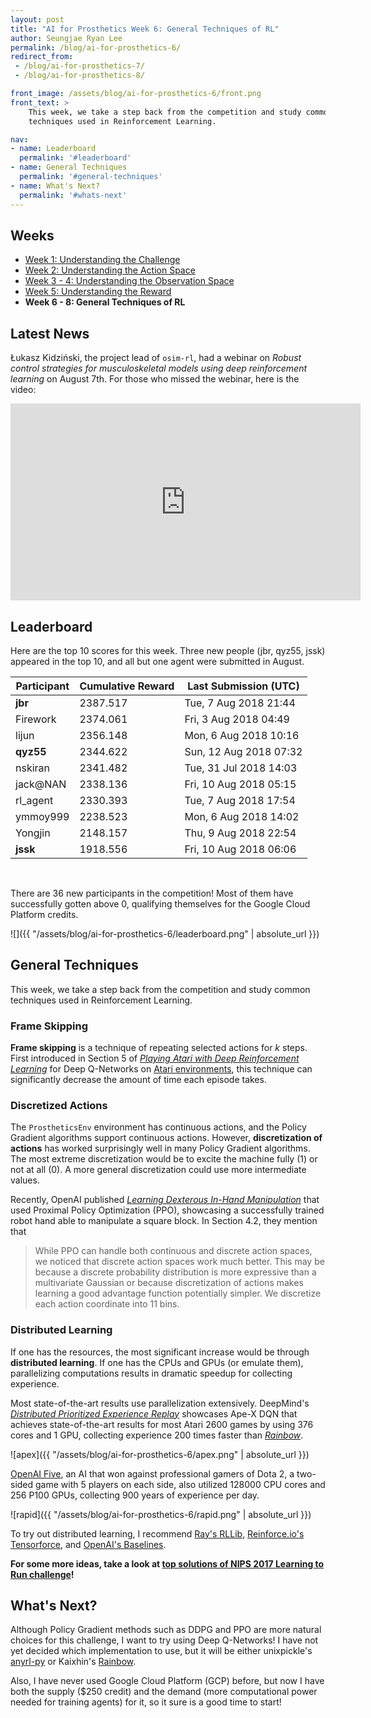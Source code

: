 ```yaml
---
layout: post
title: "AI for Prosthetics Week 6: General Techniques of RL"
author: Seungjae Ryan Lee
permalink: /blog/ai-for-prosthetics-6/
redirect_from:
 - /blog/ai-for-prosthetics-7/
 - /blog/ai-for-prosthetics-8/

front_image: /assets/blog/ai-for-prosthetics-6/front.png
front_text: >
    This week, we take a step back from the competition and study common
    techniques used in Reinforcement Learning.

nav:
- name: Leaderboard
  permalink: '#leaderboard'
- name: General Techniques
  permalink: '#general-techniques'
- name: What's Next?
  permalink: '#whats-next'
---
```


## Weeks

- [Week 1: Understanding the Challenge](/blog/ai-for-prosthetics-1)
- [Week 2: Understanding the Action Space](/blog/ai-for-prosthetics-2)
- [Week 3 - 4: Understanding the Observation Space](/blog/ai-for-prosthetics-3)
- [Week 5: Understanding the Reward](/blog/ai-for-prosthetics-5)
- **Week 6 - 8: General Techniques of RL**



## Latest News

Łukasz Kidziński, the project lead of `osim-rl`, had a webinar on *Robust control strategies for musculoskeletal models using deep reinforcement learning* on August 7th. For those who missed the webinar, here is the video:

<iframe width="560" height="315" src="https://www.youtube.com/embed/M2D5xSSxshE" frameborder="0" allow="autoplay; encrypted-media" allowfullscreen></iframe>



## Leaderboard

Here are the top 10 scores for this week. Three new people (jbr, qyz55, jssk) appeared in the top 10, and all but one agent were submitted in August. 



| Participant        | Cumulative Reward | Last Submission (UTC)  |
| ------------------ | ----------------- | ---------------------- |
| **jbr**            | 2387.517          | Tue, 7 Aug 2018 21:44  |
| Firework           | 2374.061          | Fri, 3 Aug 2018 04:49  |
| lijun              | 2356.148          | Mon, 6 Aug 2018 10:16  |
| **qyz55**          | 2344.622          | Sun, 12 Aug 2018 07:32 |
| nskiran            | 2341.482          | Tue, 31 Jul 2018 14:03 |
| jack@NAN           | 2338.136          | Fri, 10 Aug 2018 05:15 |
| rl_agent           | 2330.393          | Tue, 7 Aug 2018 17:54  |
| ymmoy999           | 2238.523          | Mon, 6 Aug 2018 14:02  |
| Yongjin            | 2148.157          | Thu, 9 Aug 2018 22:54  |
| **jssk**           | 1918.556          | Fri, 10 Aug 2018 06:06 |

<br/>

There are 36 new participants in the competition! Most of them have successfully gotten above 0, qualifying themselves for the Google Cloud Platform credits.

![]({{ "/assets/blog/ai-for-prosthetics-6/leaderboard.png" | absolute_url }})



## General Techniques

This week, we take a step back from the competition and study common techniques used in Reinforcement Learning.



### Frame Skipping

**Frame skipping** is a technique of repeating selected actions for $k$ steps. First introduced in Section 5 of [*Playing Atari with Deep Reinforcement Learning*](https://arxiv.org/abs/1312.5602) for Deep Q-Networks on [Atari environments](/envs/gym/atari), this technique can significantly decrease the amount of time each episode takes.



### Discretized Actions

The `ProstheticsEnv` environment has continuous actions, and the Policy Gradient algorithms support continuous actions. However, **discretization of actions** has worked surprisingly well in many Policy Gradient algorithms. The most extreme discretization would be to excite the machine fully (1) or not at all (0). A more general discretization could use more intermediate values.

Recently, OpenAI published [*Learning Dexterous In-Hand Manipulation*](https://arxiv.org/abs/1808.00177) that used Proximal Policy Optimization (PPO), showcasing a successfully trained robot hand able to manipulate a square block. In Section 4.2, they mention that

> While PPO can handle both continuous and discrete action spaces, we noticed that discrete action spaces work much better. This may be because a discrete probability distribution is more expressive than a multivariate Gaussian or because discretization of actions makes learning a good advantage function potentially simpler. We discretize each action coordinate into 11 bins.



### Distributed Learning

If one has the resources, the most significant increase would be through **distributed learning**. If one has the CPUs and GPUs (or emulate them), parallelizing computations results in dramatic speedup for collecting experience.

Most state-of-the-art results use parallelization extensively. DeepMind's [*Distributed Prioritized Experience Replay*](https://arxiv.org/abs/1803.00933) showcases Ape-X DQN that achieves state-of-the-art results for most Atari 2600 games by using 376 cores and 1 GPU, collecting experience 200 times faster than [*Rainbow*](https://arxiv.org/abs/1710.02298).

![apex]({{ "/assets/blog/ai-for-prosthetics-6/apex.png" | absolute_url }})

[OpenAI Five](https://blog.openai.com/openai-five/), an AI that won against professional gamers of Dota 2, a two-sided game with 5 players on each side, also utilized 128000 CPU cores and 256 P100 GPUs, collecting 900 years of experience per day.

![rapid]({{ "/assets/blog/ai-for-prosthetics-6/rapid.png" | absolute_url }})

To try out distributed learning, I recommend [Ray's RLLib](https://ray.readthedocs.io/en/latest/rllib.html), [Reinforce.io's Tensorforce](https://github.com/reinforceio/tensorforce), and [OpenAI's Baselines](https://github.com/openai/baselines).



**For some more ideas, take a look at [top solutions of NIPS 2017 Learning to Run challenge](http://osim-rl.stanford.edu/docs/nips2017/solutions/)!**



## What's Next?

Although Policy Gradient methods such as DDPG and PPO are more natural choices for this challenge, I want to try using Deep Q-Networks! I have not yet decided which implementation to use, but it will be either unixpickle's [anyrl-py](https://github.com/unixpickle/anyrl-py) or Kaixhin's [Rainbow](https://github.com/Kaixhin/Rainbow).

 Also, I have never used Google Cloud Platform (GCP) before, but now I have both the supply ($250 credit) and the demand (more computational power needed for training agents) for it, so it sure is a good time to start!

